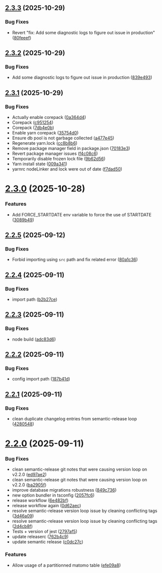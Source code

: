 ## [2.3.3](https://github.com/SocialGouv/matomo-postgres/compare/v2.3.2...v2.3.3) (2025-10-29)


### Bug Fixes

* Revert "fix:  Add some diagnostic logs to figure out issue in production" ([80feeef](https://github.com/SocialGouv/matomo-postgres/commit/80feeefb319dc55ac474c75fc21a24c5b22dc5ac))

## [2.3.2](https://github.com/SocialGouv/matomo-postgres/compare/v2.3.1...v2.3.2) (2025-10-29)


### Bug Fixes

*  Add some diagnostic logs to figure out issue in production ([839e493](https://github.com/SocialGouv/matomo-postgres/commit/839e4937ac020f2c9dd6d9ae225c5b6e7998fe66))

## [2.3.1](https://github.com/SocialGouv/matomo-postgres/compare/v2.3.0...v2.3.1) (2025-10-29)


### Bug Fixes

* Actually enable corepack ([0a364d4](https://github.com/SocialGouv/matomo-postgres/commit/0a364d41af7c5e283301e3fdedfea9f6c7d0bdf0))
* Corepack ([c951254](https://github.com/SocialGouv/matomo-postgres/commit/c9512548434bc92c8b208aec4f045ec9c85ba8f3))
* Corepack ([7db4e0b](https://github.com/SocialGouv/matomo-postgres/commit/7db4e0b077b28b460c1fb1c20430c2d14ea46493))
* Enable yarn corepack ([35754d0](https://github.com/SocialGouv/matomo-postgres/commit/35754d031c21291a20d13c7ccc5e7abc1159ccb7))
* Ensure db pool is not garbage collected ([a477e45](https://github.com/SocialGouv/matomo-postgres/commit/a477e45c80f54b3bc8a732e16846b3478c513b1f))
* Regenerate yarn.lock ([cc8b8b6](https://github.com/SocialGouv/matomo-postgres/commit/cc8b8b64ae567b7e610d3b195cb6f1b083ab6d49))
* Remove package manager field in package.json ([70183e3](https://github.com/SocialGouv/matomo-postgres/commit/70183e33d2b2c3a69cc7ed3412a14516d2f61635))
* Revert package manager issues ([f4c08c6](https://github.com/SocialGouv/matomo-postgres/commit/f4c08c60aa0e640547347c7f5746de01951f6baf))
* Temporarily disable frozen lock file ([9b62d56](https://github.com/SocialGouv/matomo-postgres/commit/9b62d560346997b1db2e4fcbdc69611f53ea5e01))
* Yarn install state ([009a341](https://github.com/SocialGouv/matomo-postgres/commit/009a34198bcde469811147d5d614f211bf1b8ca6))
* yarnrc nodeLinker and lock were out of date ([f7dad50](https://github.com/SocialGouv/matomo-postgres/commit/f7dad505f70b0be1f78d7c4a70635a3d61f8071d))

# [2.3.0](https://github.com/SocialGouv/matomo-postgres/compare/v2.2.5...v2.3.0) (2025-10-28)


### Features

* Add FORCE_STARTDATE env variable to force the use of STARTDATE ([3089b49](https://github.com/SocialGouv/matomo-postgres/commit/3089b4969402f595532ea42b714346ee1b0872d6))

## [2.2.5](https://github.com/SocialGouv/matomo-postgres/compare/v2.2.4...v2.2.5) (2025-09-12)


### Bug Fixes

* Forbid importing using `src` path and fix related error ([80a1c36](https://github.com/SocialGouv/matomo-postgres/commit/80a1c36b82d56ac4ad782c8a4f0dd69ee6d88a22))

## [2.2.4](https://github.com/SocialGouv/matomo-postgres/compare/v2.2.3...v2.2.4) (2025-09-11)


### Bug Fixes

* import path ([b2b27ce](https://github.com/SocialGouv/matomo-postgres/commit/b2b27cee4894150314ad86cb551a68df18ffc398))

## [2.2.3](https://github.com/SocialGouv/matomo-postgres/compare/v2.2.2...v2.2.3) (2025-09-11)


### Bug Fixes

* node build ([adc83d6](https://github.com/SocialGouv/matomo-postgres/commit/adc83d63c196b9186dea59c3e95a8c4ccd100a54))

## [2.2.2](https://github.com/SocialGouv/matomo-postgres/compare/v2.2.1...v2.2.2) (2025-09-11)


### Bug Fixes

* config import path ([187b41d](https://github.com/SocialGouv/matomo-postgres/commit/187b41dd5f36c0ef67b581b8e749fb75211e7298))

## [2.2.1](https://github.com/SocialGouv/matomo-postgres/compare/v2.2.0...v2.2.1) (2025-09-11)


### Bug Fixes

* clean duplicate changelog entries from semantic-release loop ([4280548](https://github.com/SocialGouv/matomo-postgres/commit/4280548b8102d43c6e15cdda73dd6a3502169b0a))

# [2.2.0](https://github.com/SocialGouv/matomo-postgres/compare/v2.1.0...v2.2.0) (2025-09-11)


### Bug Fixes

* clean semantic-release git notes that were causing version loop on v2.2.0 ([ed97ae2](https://github.com/SocialGouv/matomo-postgres/commit/ed97ae28f3201f38821a362618d7a0c09e918b7b))
* clean semantic-release git notes that were causing version loop on v2.2.0 ([ba2905f](https://github.com/SocialGouv/matomo-postgres/commit/ba2905f829eb81622ecb4b9acf97be407b4caa2f))
* improve database migrations robustness ([849c736](https://github.com/SocialGouv/matomo-postgres/commit/849c7366300b4dfe3f50ccc51cc9208a2f825a57))
* new option bundler in tsconfig ([2057fc6](https://github.com/SocialGouv/matomo-postgres/commit/2057fc6948911ee8f2798ab6c53bf591669dc94e))
* release workflow ([6e482bf](https://github.com/SocialGouv/matomo-postgres/commit/6e482bfe11c6981e7d414d65642bb490fe65490c))
* release workflow again ([0d62aec](https://github.com/SocialGouv/matomo-postgres/commit/0d62aecba0afd7d762945b00701ac0737a13e611))
* resolve semantic-release version loop issue by cleaning conflicting tags ([3d46a09](https://github.com/SocialGouv/matomo-postgres/commit/3d46a09f6fda516a79fea17a3fa9b0cabbd74fee))
* resolve semantic-release version loop issue by cleaning conflicting tags ([2d4cb8f](https://github.com/SocialGouv/matomo-postgres/commit/2d4cb8f33091b7880f0d3c193c59a69c1afaf5a6))
* Tests + version of jest ([2797af5](https://github.com/SocialGouv/matomo-postgres/commit/2797af5b0dfcc0962078b489e52c6f8983900a55))
* update releaserc ([762b4c9](https://github.com/SocialGouv/matomo-postgres/commit/762b4c9fe51d256f79fa4d66e206aed6a043b571))
* update semantic release ([c0dc27c](https://github.com/SocialGouv/matomo-postgres/commit/c0dc27cd402b975e92375276ebd0b859e4cc5b65))


### Features

* Allow usage of a partitionned matomo table ([efe09a8](https://github.com/SocialGouv/matomo-postgres/commit/efe09a89b50ac7fc5d97785fd28fe82bb0ee8602))
